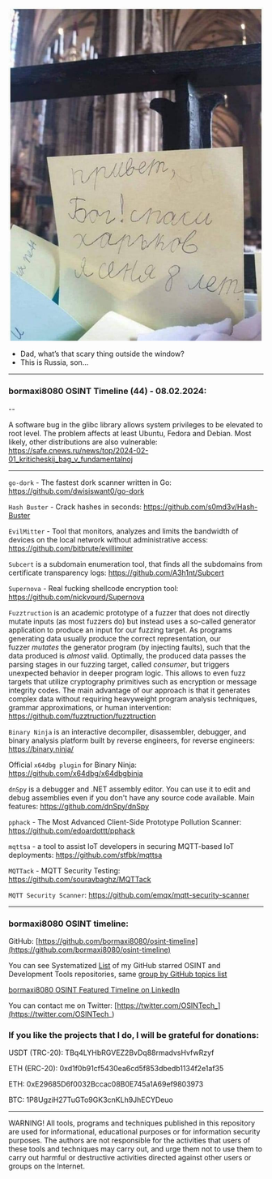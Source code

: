![alt text](img/44.jpg)

- Dad, what’s that scary thing outside the window?
- This is Russia, son...

----
### bormaxi8080 OSINT Timeline (44) - 08.02.2024:

--

A software bug in the glibc library allows system privileges to be elevated to root level. The problem affects at least Ubuntu, Fedora and Debian. Most likely, other distributions are also vulnerable: https://safe.cnews.ru/news/top/2024-02-01_kriticheskij_bag_v_fundamentalnoj

----

```go-dork``` - The fastest dork scanner written in Go: https://github.com/dwisiswant0/go-dork

```Hash Buster``` - Crack hashes in seconds: https://github.com/s0md3v/Hash-Buster

```EvilMitter``` - Tool that monitors, analyzes and limits the bandwidth of devices on the local network without administrative access: https://github.com/bitbrute/evillimiter

```Subcert``` is a subdomain enumeration tool, that finds all the subdomains from certificate transparency logs: https://github.com/A3h1nt/Subcert

```Supernova``` - Real fucking shellcode encryption tool: https://github.com/nickvourd/Supernova

```Fuzztruction``` is an academic prototype of a fuzzer that does not directly mutate inputs (as most fuzzers do) but instead uses a so-called generator application to produce an input for our fuzzing target. As programs generating data usually produce the correct representation, our fuzzer _mutates_ the generator program (by injecting faults), such that the data produced is _almost_ valid. Optimally, the produced data passes the parsing stages in our fuzzing target, called _consumer_, but triggers unexpected behavior in deeper program logic. This allows to even fuzz targets that utilize cryptography primitives such as encryption or message integrity codes. The main advantage of our approach is that it generates complex data without requiring heavyweight program analysis techniques, grammar approximations, or human intervention: https://github.com/fuzztruction/fuzztruction

```Binary Ninja``` is an interactive decompiler, disassembler, debugger, and binary analysis platform built by reverse engineers, for reverse engineers: https://binary.ninja/

Official ```x64dbg plugin``` for Binary Ninja: https://github.com/x64dbg/x64dbgbinja

```dnSpy``` is a debugger and .NET assembly editor. You can use it to edit and debug assemblies even if you don't have any source code available. Main features: https://github.com/dnSpy/dnSpy

```pphack``` - The Most Advanced Client-Side Prototype Pollution Scanner: https://github.com/edoardottt/pphack

```mqttsa``` - a tool to assist IoT developers in securing MQTT-based IoT deployments: https://github.com/stfbk/mqttsa

```MQTTack``` - MQTT Security Testing: https://github.com/souravbaghz/MQTTack

```MQTT Security Scanner```: https://github.com/emqx/mqtt-security-scanner

----
### bormaxi8080 OSINT timeline:

GitHub: [https://github.com/bormaxi8080/osint-timeline](https://github.com/bormaxi8080/osint-timeline)

You can see Systematized [List](https://github.com/bormaxi8080/github-starred-repos-builder/blob/main/starred_repos.md) of my GitHub starred OSINT and Development Tools repositories, same [group by GitHub topics list](https://github.com/bormaxi8080/starred)

[bormaxi8080 OSINT Featured Timeline on LinkedIn](https://www.linkedin.com/in/osintech/details/featured/)

You can contact me on Twitter: [https://twitter.com/OSINTech_](https://twitter.com/OSINTech_)
### If you like the projects that I do, I will be grateful for donations:

USDT (TRC-20): TBq4LYHbRGVEZ2BvDq88rmadvsHvfwRzyf

ETH (ERC-20): 0xd1f0b91cf5430ea6cd5f853dbedb1134f2e1af35

ETH: 0xE29685D6f0032Bccac08B0E745a1A69ef9803973

BTC: 1P8UgziH27TuGTo9GK3cnKLh9JhECYDeuo

----

WARNING! All tools, programs and techniques published in this repository are used for informational, educational purposes or for information security purposes. The authors are not responsible for the activities that users of these tools and techniques may carry out, and urge them not to use them to carry out harmful or destructive activities directed against other users or groups on the Internet.